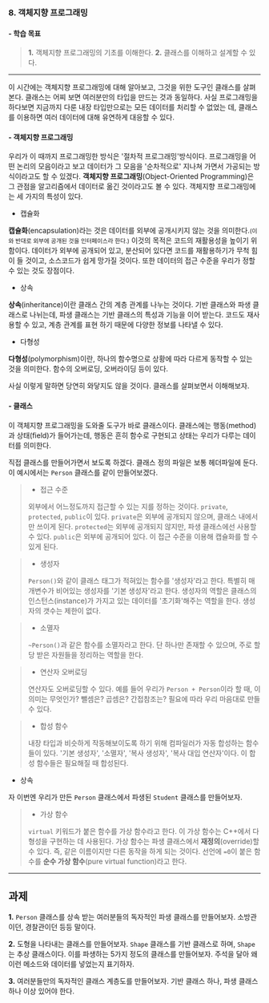 ### 8. 객체지향 프로그래밍
#### - 학습 목표
> **1.** 객체지향 프로그래밍의 기초를 이해한다.
> **2.** 클래스를 이해하고 설계할 수 있다.
---

이 시간에는 객체지향 프로그래밍에 대해 알아보고, 그것을 위한 도구인 클래스를 살펴본다. 클래스는 어찌 보면 여러분만의 타입을 만드는 것과 동일하다. 사실 프로그래밍을 하다보면 지금까지 다룬 내장 타입만으로는 모든 데이터를 처리할 수 없었는 데, 클래스를 이용하면 여러 데이터에 대해 유연하게 대응할 수 있다.

#### - 객체지향 프로그래밍

우리가 이 때까지 프로그래밍한 방식은 '절차적 프로그래밍'방식이다. 프로그래밍을 어떤 논리의 모음이라고 보고 데이터가 그 모음을 '순차적으로' 지나쳐 가면서 가공되는 방식이라고도 할 수 있겠다. **객체지향 프로그래밍**(Object-Oriented Programming)은 그 관점을 알고리즘에서 데이터로 옮긴 것이라고도 볼 수 있다. 객체지향 프로그래밍에는 세 가지의 특성이 있다.

- 캡슐화

**캡슐화**(encapsulation)라는 것은 데이터를 외부에 공개시키지 않는 것을 의미한다.<small>(이와 반대로 외부에 공개된 것을 인터페이스라 한다.)</small> 이것의 목적은 코드의 재활용성을 높이기 위함이다. 데이터가 외부에 공개되어 있고, 분산되어 있다면 코드를 재활용하기가 무척 힘이 들 것이고, 소스코드가 쉽게 망가질 것이다. 또한 데이터의 접근 수준을 우리가 정할 수 있는 것도 장점이다.

- 상속

**상속**(inheritance)이란 클래스 간의 계층 관계를 나누는 것이다. 기반 클래스와 파생 클래스로 나뉘는데, 파생 클래스는 기반 클래스의 특성과 기능을 이어 받는다. 코드도 재사용할 수 있고, 계층 관계를 표현 하기 때문에 다양한 정보를 나타낼 수 있다.

- 다형성

**다형성**(polymorphism)이란, 하나의 함수명으로 상황에 따라 다르게 동작할 수 있는 것을 의미한다. 함수의 오버로딩, 오버라이딩 등이 있다.

사실 이렇게 말하면 당연히 와닿지도 않을 것이다. 클래스를 살펴보면서 이해해보자.

#### - 클래스

이 객체지향 프로그래밍을 도와줄 도구가 바로 클래스이다. 클래스에는 행동(method)과 상태(field)가 들어가는데, 행동은 흔히 함수로 구현되고 상태는 우리가 다루는 데이터를 의미한다.

직접 클래스를 만들어가면서 보도록 하겠다. 클래스 정의 파일은 보통 헤더파일에 둔다. 이 예시에서는 `Person` 클래스를 같이 만들어보겠다.
<!--- 애들과 같이 만들어봄 --->

> - 접근 수준
>
> 외부에서 어느정도까지 접근할 수 있는 지를 정하는 것이다. `private`, `protected`, `public`이 있다. `private`은 외부에 공개되지 않으며, 클래스 내에서만 쓰이게 된다. `protected`는 외부에 공개되지 않지만, 파생 클래스에선 사용할 수 있다. `public`은 외부에 공개되어 있다. 이 접근 수준을 이용해 캡슐화를 할 수 있게 된다.

> - 생성자
>
>`Person()`와 같이 클래스 태그가 적혀있는 함수를 '생성자'라고 한다. 특별히 매개변수가 비어있는 생성자를 '기본 생성자'라고 한다. 생성자의 역할은 클래스의 인스턴스(instance)가 가지고 있는 데이터를 '초기화'해주는 역할을 한다. 생성자의 갯수는 제한이 없다.

> - 소멸자
>
>`~Person()`과 같은 함수를 소멸자라고 한다. 단 하나만 존재할 수 있으며, 주로 할당 받은 자원들을 정리하는 역할을 한다.

> - 연산자 오버로딩
>
>연산자도 오버로딩할 수 있다. 예를 들어 우리가 `Person + Person`이라 할 때, 이 의미는 무엇인가? 뺄셈은? 곱셈은? 간접참조는? 필요에 따라 우리 마음대로 만들 수 있다.

> - 합성 함수
>
>내장 타입과 비슷하게 작동해보이도록 하기 위해 컴파일러가 자동 합성하는 함수들이 있다. '기본 생성자', '소멸자', '복사 생성자', '복사 대입 연산자'이다. 이 합성 함수들은 필요해질 때 합성된다.

- 상속

자 이번엔 우리가 만든 `Person` 클래스에서 파생된 `Student` 클래스를 만들어보자.
<!--- 애들과 같이 만듦 --->

> - 가상 함수
>
>`virtual` 키워드가 붙은 함수를 가상 함수라고 한다. 이 가상 함수는 C++에서 다형성을 구현하는 데 사용된다. 가상 함수는 파생 클래스에서 **재정의**(override)할 수 있다. 즉, 같은 이름이지만 다른 동작을 하게 되는 것이다. 선언에 `=0`이 붙은 함수를 **순수 가상 함수**(pure virtual function)라고 한다.

----
## 과제

**1.** `Person` 클래스를 상속 받는 여러분들의 독자적인 파생 클래스를 만들어보자. 소방관이던, 경찰관이던 등등 말이다.

**2.** 도형을 나타내는 클래스를 만들어보자. `Shape` 클래스를 기반 클래스로 하며, `Shape`는 추상 클래스이다. 이를 파생하는 5가지 정도의 클래스를 만들어보자. 주석을 달아 왜 이런 메소드와 데이터를 넣었는지 표기하자.

**3.** 여러분들만의 독자적인 클래스 계층도를 만들어보자. 기반 클래스 하나, 파생 클래스 하나 이상 있어야 한다.

